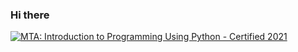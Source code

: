 ### Hi there 

<!--START_SECTION:badges-->
[![MTA: Introduction to Programming Using Python - Certified 2021](https://images.credly.com/size/340x340/images/ebfba101-5b78-49b6-903a-ac9ad518fe8a/MTA-Introduction_to_Programming_Using_Python-600x600.png)](https://www.credly.com/badges/1882e43e-a657-48d4-9ba1-5205d614655f "MTA: Introduction to Programming Using Python - Certified 2021")
<!--END_SECTION:badges-->

<!--
**NikollAdrienn/NikollAdrienn** is a ✨ _special_ ✨ repository because its `README.md` (this file) appears on your GitHub profile.

Here are some ideas to get you started:

- 🔭 I’m currently working on ...
- 🌱 I’m currently learning ...
- 👯 I’m looking to collaborate on ...
- 🤔 I’m looking for help with ...
- 💬 Ask me about ...
- 📫 How to reach me: ...
- 😄 Pronouns: ...
- ⚡ Fun fact: ...
-->
